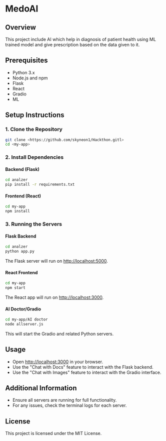 # MedoAI

## Overview
This project include AI which help in diagnosis of patient health using ML trained model and give prescription based on the data given to it.

## Prerequisites
- Python 3.x
- Node.js and npm
- Flask
- React
- Gradio
- ML

## Setup Instructions

### 1. Clone the Repository
```bash
git clone <https://github.com/skyneon1/Hackthon.gitl>
cd <my-app>
```

### 2. Install Dependencies
#### Backend (Flask)
```bash
cd analzer
pip install -r requirements.txt
```

#### Frontend (React)
```bash
cd my-app
npm install
```

### 3. Running the Servers
#### Flask Backend
```bash
cd analzer
python app.py
```
The Flask server will run on [http://localhost:5000](http://localhost:5000).

#### React Frontend
```bash
cd my-app
npm start
```
The React app will run on [http://localhost:3000](http://localhost:3000).

#### AI Doctor/Gradio
```bash
cd my-app/AI doctor
node allserver.js
```
This will start the Gradio and related Python servers.

## Usage
- Open [http://localhost:3000](http://localhost:3000) in your browser.
- Use the "Chat with Docs" feature to interact with the Flask backend.
- Use the "Chat with Images" feature to interact with the Gradio interface.

## Additional Information
- Ensure all servers are running for full functionality.
- For any issues, check the terminal logs for each server.

## License
This project is licensed under the MIT License. 

